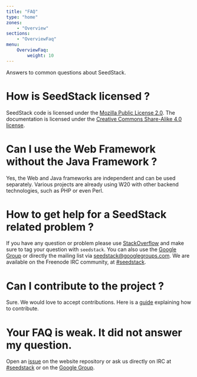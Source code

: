 ```yaml
---
title: "FAQ"
type: "home"
zones:
    - "Overview"
sections:
    - "OverviewFaq"
menu:
    OverviewFaq:
        weight: 10
---
```


Answers to common questions about SeedStack.

# How is SeedStack licensed ?

SeedStack code is licensed under the [Mozilla Public License 2.0](https://www.mozilla.org/MPL/2.0/). The documentation
is licensed under the [Creative Commons Share-Alike 4.0 license](http://creativecommons.org/licenses/by-sa/4.0/).

# Can I use the Web Framework without the Java Framework ?

Yes, the Web and Java frameworks are independent and can be used separately. Various projects are already using W20 with 
other backend technologies, such as PHP or even Perl.

# How to get help for a SeedStack related problem ?

If you have any question or problem please use [StackOverflow](http://stackoverflow.com) and make sure to tag your
question with `seedstack`. You can also use the [Google Group](https://groups.google.com/forum/#!forum/seedstack) or 
directly the mailing list via [seedstack@googlegroups.com](mailto:seedstack@googlegroups.com). We are available on the 
Freenode IRC community, at [#seedstack](irc://freenode.net/#seedstack). 

# Can I contribute to the project ?

Sure. We would love to accept contributions. Here is a [guide](https://github.com/seedstack/seedstack/blob/master/CONTRIBUTING.md)
explaining how to contribute.

# Your FAQ is weak. It did not answer my question.

Open an [issue](https://github.com/seedstack/website/issues/) on the website repository or ask us directly on IRC at 
[#seedstack](irc://freenode.net/#seedstack) or on the [Google Group](https://groups.google.com/forum/#!forum/seedstack).
